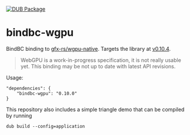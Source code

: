 [![DUB Package](https://img.shields.io/dub/v/bindbc-wgpu.svg)](https://code.dlang.org/packages/bindbc-wgpu)

# bindbc-wgpu
BindBC binding to [gfx-rs/wgpu-native](https://github.com/gfx-rs/wgpu-native). Targets the library at [v0.10.4](https://github.com/gfx-rs/wgpu-native/releases/tag/v0.10.4.1).

> WebGPU is a work-in-progress specification, it is not really usable yet. This binding may be not up to date with latest API revisions.

Usage:
```
"dependencies": {
    "bindbc-wgpu": "0.10.0"
}
```

This repository also includes a simple triangle demo that can be compiled by running 

`dub build --config=application`
